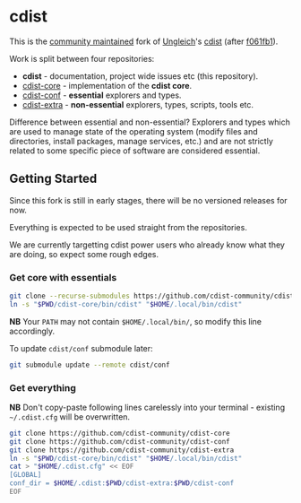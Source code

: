# cdist

This is the [community maintained](https://github.com/cdist-community)
fork of [Ungleich](https://github.com/ungleich)'s [cdist](https://github.com/ungleich/cdist)
(after [f061fb1](https://github.com/ungleich/cdist/commit/f061fb168ddacc894cb6e9882ff5c8ba002fadd8)).

Work is split between four repositories:

* **cdist** - documentation, project wide issues etc (this repository). 
* [cdist-core](https://github.com/cdist-community/cdist-core) - implementation of the **cdist core**.
* [cdist-conf](https://github.com/cdist-community/cdist-conf) - **essential** explorers and types.
* [cdist-extra](https://github.com/cdist-community/cdist-extra) - **non-essential** explorers, types, scripts, tools etc.

Difference between essential and non-essential? Explorers and types which are
used to manage state of the operating system (modify files and directories,
install packages, manage services, etc.) and are not strictly related to some
specific piece of software are considered essential.

## Getting Started

Since this fork is still in early stages, there will be no versioned releases for now.

Everything is expected to be used straight from the repositories.

We are currently targetting cdist power users who already know what they are
doing, so expect some rough edges.

### Get core with essentials

```sh
git clone --recurse-submodules https://github.com/cdist-community/cdist-core
ln -s "$PWD/cdist-core/bin/cdist" "$HOME/.local/bin/cdist"
```

**NB** Your `PATH` may not contain `$HOME/.local/bin/`, so modify this line accordingly.

To update `cdist/conf` submodule later:

```sh
git submodule update --remote cdist/conf
```

### Get everything

**NB** Don't copy-paste following lines carelessly into your terminal - existing `~/.cdist.cfg` will be overwritten.

```sh
git clone https://github.com/cdist-community/cdist-core
git clone https://github.com/cdist-community/cdist-conf
git clone https://github.com/cdist-community/cdist-extra
ln -s "$PWD/cdist-core/bin/cdist" "$HOME/.local/bin/cdist"
cat > "$HOME/.cdist.cfg" << EOF
[GLOBAL]
conf_dir = $HOME/.cdist:$PWD/cdist-extra:$PWD/cdist-conf
EOF
```
